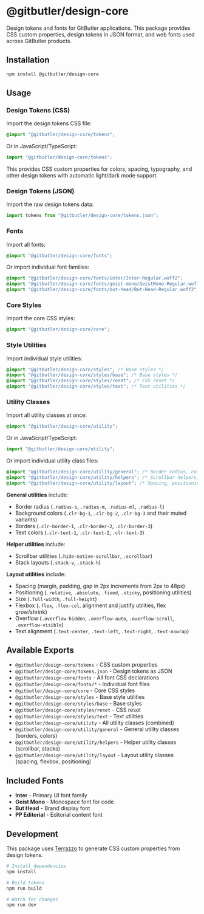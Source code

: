 # @gitbutler/design-core

Design tokens and fonts for GitButler applications. This package provides CSS custom properties, design tokens in JSON format, and web fonts used across GitButler products.

## Installation

```bash
npm install @gitbutler/design-core
```

## Usage

### Design Tokens (CSS)

Import the design tokens CSS file:

```css
@import "@gitbutler/design-core/tokens";
```

Or in JavaScript/TypeScript:

```javascript
import "@gitbutler/design-core/tokens";
```

This provides CSS custom properties for colors, spacing, typography, and other design tokens with automatic light/dark mode support.

### Design Tokens (JSON)

Import the raw design tokens data:

```javascript
import tokens from "@gitbutler/design-core/tokens.json";
```

### Fonts

Import all fonts:

```css
@import "@gitbutler/design-core/fonts";
```

Or import individual font families:

```css
@import "@gitbutler/design-core/fonts/inter/Inter-Regular.woff2";
@import "@gitbutler/design-core/fonts/geist-mono/GeistMono-Regular.woff2";
@import "@gitbutler/design-core/fonts/but-head/But-Head-Regular.woff2";
```

### Core Styles

Import the core CSS styles:

```css
@import "@gitbutler/design-core/core";
```

### Style Utilities

Import individual style utilities:

```css
@import "@gitbutler/design-core/styles"; /* Base styles */
@import "@gitbutler/design-core/styles/base"; /* Base styles */
@import "@gitbutler/design-core/styles/reset"; /* CSS reset */
@import "@gitbutler/design-core/styles/text"; /* Text utilities */
```

### Utility Classes

Import all utility classes at once:

```css
@import "@gitbutler/design-core/utility";
```

Or in JavaScript/TypeScript:

```javascript
import "@gitbutler/design-core/utility";
```

Or import individual utility class files:

```css
@import "@gitbutler/design-core/utility/general"; /* Border radius, colors, borders */
@import "@gitbutler/design-core/utility/helpers"; /* Scrollbar helpers, stack utilities */
@import "@gitbutler/design-core/utility/layout"; /* Spacing, positioning, flexbox, overflow, text alignment */
```

**General utilities** include:

- Border radius (`.radius-s`, `.radius-m`, `.radius-ml`, `.radius-l`)
- Background colors (`.clr-bg-1`, `.clr-bg-2`, `.clr-bg-3` and their muted variants)
- Borders (`.clr-border-1`, `.clr-border-2`, `.clr-border-3`)
- Text colors (`.clr-text-1`, `.clr-text-2`, `.clr-text-3`)

**Helper utilities** include:

- Scrollbar utilities (`.hide-native-scrollbar`, `.scrollbar`)
- Stack layouts (`.stack-v`, `.stack-h`)

**Layout utilities** include:

- Spacing (margin, padding, gap in 2px increments from 2px to 48px)
- Positioning (`.relative`, `.absolute`, `.fixed`, `.sticky`, positioning utilities)
- Size (`.full-width`, `.full-height`)
- Flexbox (`.flex`, `.flex-col`, alignment and justify utilities, flex grow/shrink)
- Overflow (`.overflow-hidden`, `.overflow-auto`, `.overflow-scroll`, `.overflow-visible`)
- Text alignment (`.text-center`, `.text-left`, `.text-right`, `.text-nowrap`)

## Available Exports

- `@gitbutler/design-core/tokens` - CSS custom properties
- `@gitbutler/design-core/tokens.json` - Design tokens as JSON
- `@gitbutler/design-core/fonts` - All font CSS declarations
- `@gitbutler/design-core/fonts/*` - Individual font files
- `@gitbutler/design-core/core` - Core CSS styles
- `@gitbutler/design-core/styles` - Base style utilities
- `@gitbutler/design-core/styles/base` - Base styles
- `@gitbutler/design-core/styles/reset` - CSS reset
- `@gitbutler/design-core/styles/text` - Text utilities
- `@gitbutler/design-core/utility` - All utility classes (combined)
- `@gitbutler/design-core/utility/general` - General utility classes (borders, colors)
- `@gitbutler/design-core/utility/helpers` - Helper utility classes (scrollbar, stacks)
- `@gitbutler/design-core/utility/layout` - Layout utility classes (spacing, flexbox, positioning)

## Included Fonts

- **Inter** - Primary UI font family
- **Geist Mono** - Monospace font for code
- **But Head** - Brand display font
- **PP Editorial** - Editorial content font

## Development

This package uses [Terrazzo](https://terrazzo.app/) to generate CSS custom properties from design tokens.

```bash
# Install dependencies
npm install

# Build tokens
npm run build

# Watch for changes
npm run dev
```
